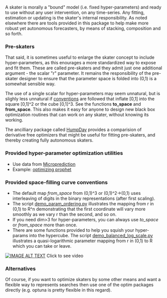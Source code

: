 
A skater is morally a "bound" model (i.e. fixed hyper-parameters) and ready to use without any user intervention, on any time-series. Any fitting, estimation or updating is the skater's internal responsibility. As noted elsewhere there are tools provided in this package to help make more robust yet autonomous forecasters, by means of stacking, composition and so forth. 

### Pre-skaters

That said, it is sometimes useful to enlarge the skater concept to include hyper-parameters, as this enourages a more standardized way to expose and fit them. These are called pre-skaters and they admit just one additional argument - the scalar "r" parameter. It remains the responsibility of the pre-skater designer to ensure that the parameter space is folded into (0,1) is a somewhat sensible way. 

The use of a single scalar for hyper-parameters may seem unnatural, but is slighly less unnatural if [conventions](https://github.com/microprediction/timemachines/blob/main/timemachines/skatertools/utilities/conventions.py) are followed that inflate \[0,1\] into the square \[0,1\]^2 or the cube \[0,1\]^3. See the functions **to_space** and **from_space**. This also makes it easy for anyone to design new black box optimization routines that can work on any skater, without knowing its working. 

The ancilliary package called [HumpDay](https://github.com/microprediction/humpday) provides a comparision of derivative free optimizers that might be useful for fitting pre-skaters, and thereby creating fully autonomous skaters.  

### Provided hyper-parameter optimization utilities 

- Use data from [Microprediction](https://github.com/microprediction/microprediction)
- Example: [optimizing prophet](https://github.com/microprediction/timemachines/blob/main/examples/tuning/optimizing_prophet_live.py)

### Provided space-filling curve conventions

- The default map *from_space* from (0,1)^3 or (0,1)^2->(0,1) uses interleaving of digits in the binary representations (after first scaling).
- The script [demo_param_ordering.py](https://github.com/microprediction/timemachines/blob/master/examples/tuning/demo_param_ordering.py) illustrates
the mapping from r in (0,1) to R^n demonstrating that the first coordinate will vary
more smoothly as we vary r than the second, and so on.  
- If you need dim>3 for hyper-parameters, you can always use *to_space* or *from_space* more than once. 
- There are some functions provided to help you squish your hyper-params into the hypercube. The script [demo_balanced_log_scale.py](https://github.com/microprediction/timemachines/blob/master/examples/hyper/demo_balanced_log_scale.py) illustrates a
quasi-logarithmic parameter mapping from r in (0,1) to R which you can take or leave. 

[![IMAGE ALT TEXT](https://i.imgur.com/4F1oHXR.png)](https://vimeo.com/497113737 "Parameter importance")
Click to see video


### Alternatives

Of course, if you want to optimize skaters by some other means
and want a flexible way to represents searches then use one of the optim packages directly (e.g. optuna is pretty flexible in this regard). 
